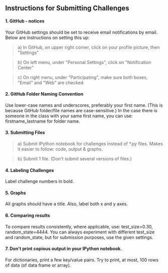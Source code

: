 

## Instructions for Submitting Challenges

#### 1.  GitHub - notices
Your GitHub settings should be set to receive email notifications by email.  Below are instructions on setting this up:

>a) In GitHub, on upper right corner, click on your profile picture, then "Settings"
  
>b) On left menu, under "Personal Settings", click on "Notification Center"

>c) On right menu, under "Participating", make sure both boxes, "Email" and "Web" are checked.

#### 2.  GitHub Folder Naming Convention
Use lower-case names and underscores, preferably your first name.  (This is because GitHub folder/file names are case-sensitive.)  In the case there is someone in the class with your same first name, you can use:  firstname_lastname for folder name. 

#### 3.  Submitting Files
>a) Submit IPython notebook for challenges instead of *.py files.  Makes it easier to follow:  code, output & graphs.

>b) Submit 1 file.  (Don't submit several versions of files.)

#### 4.  Labeling Challenges
Label challenge numbers in bold.

#### 5.  Graphs
All graphs should have a title.  Also, label both x and y axes.

#### 6.  Comparing results
To compare results consistently, where applicable, use:  test_size=0.30, random_state=4444.  You can always experiment with different test_size and random_state, but for submission purposes, use the given settings.

#### 7.  Don't print copious output in your IPython notebook.  
For dictionaries, print a few key/value pairs.  Try to print, at most, 100 rows of data (of data frame or array).


 



